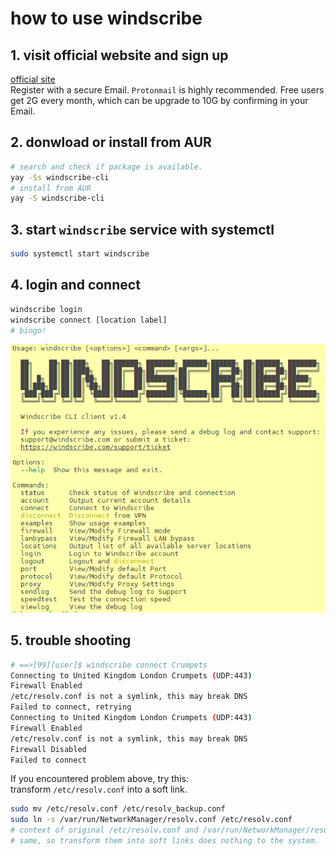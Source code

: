 # how to use windscribe
## 1. visit official website and sign up
[official site](https://windscribe.com/) <br>
Register with a secure Email. `Protonmail` is highly recommended.
Free users get 2G every month, which can be upgrade to 10G by confirming in your Email.
## 2. donwload or install from AUR

```bash
# search and check if package is available.
yay -Ss windscribe-cli
# install from AUR
yay -S windscribe-cli
```
## 3. start `windscribe` service with systemctl

```bash
sudo systemctl start windscribe
```
## 4. login and connect

```bash
windscribe login
windscribe connect [location label]
# bingo!
```
![windscribe usage](_pictures_/windscribe-help.png "windscribe usage")

## 5. trouble shooting

```bash
# ==>[99][user]$ windscribe connect Crumpets
Connecting to United Kingdom London Crumpets (UDP:443)
Firewall Enabled
/etc/resolv.conf is not a symlink, this may break DNS
Failed to connect, retrying
Connecting to United Kingdom London Crumpets (UDP:443)
Firewall Enabled
/etc/resolv.conf is not a symlink, this may break DNS
Firewall Disabled
Failed to connect
```
 If you encountered problem above, try this: <br>
transform `/etc/resolv.conf` into a soft link.
 ```bash
 sudo mv /etc/resolv.conf /etc/resolv_backup.conf
 sudo ln -s /var/run/NetworkManager/resolv.conf /etc/resolv.conf
 # context of original /etc/resolv.conf and /var/run/NetworkManager/resolv.conf are the
 # same, so transform them into soft links does nothing to the system.
 ```
